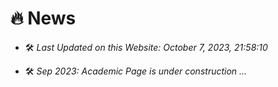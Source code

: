 # 🔥 News

- 🛠️ *Last Updated on this Website: October 7, 2023, 21:58:10*

- 🛠️ *Sep 2023: Academic Page is under construction ...*